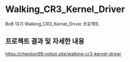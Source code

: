 # Walking_CR3_Kernel_Driver
BoB 13기 Walking_CR3_Kernel_Driver 프로젝트

## 프로젝트 결과 및 자세한 내용
https://cheoljun99.notion.site/walking-cr3-kernel-driver

